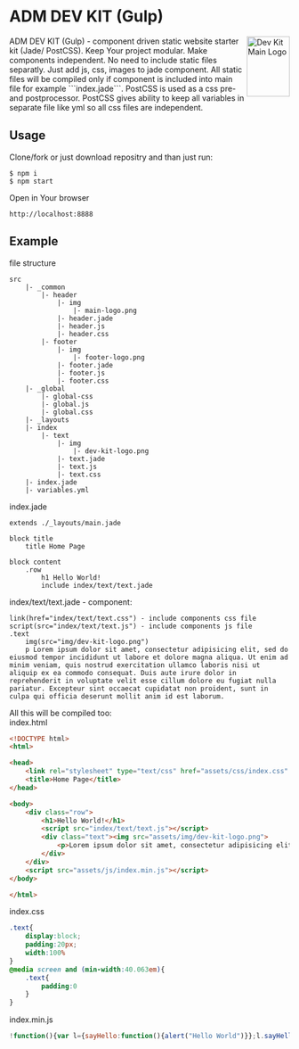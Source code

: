 # ADM DEV KIT (Gulp)
<img align="right" width="77" height="108" title="Dev Kit Main Logo" src="http://adm-designhouse.com/dev-kit-main-logo.png">
ADM DEV KIT (Gulp) - component driven static website starter kit (Jade/ PostCSS).  
Keep Your project modular. Make components independent.  
No need to include static files separatly. Just add js, css, images to jade component. All static files will be compiled only if component is included into main file for example ```index.jade```.  
PostCSS is used as a css pre- and  postprocessor. PostCSS gives ability to keep all variables in separate file like yml so all css files are independent.  
   
## Usage
Clone/fork or just download repositry and than just run: 
```
$ npm i
$ npm start
```
Open in Your browser
```
http://localhost:8888
```

## Example
file structure
```
src
	|- _common
		|- header
			|- img
				|- main-logo.png
			|- header.jade
			|- header.js
			|- header.css
		|- footer
			|- img
				|- footer-logo.png
			|- footer.jade
			|- footer.js
			|- footer.css
	|- _global
		|- global-css
		|- global.js
		|- global.css
	|- _layouts
	|- index
		|- text
			|- img
				|- dev-kit-logo.png
			|- text.jade
			|- text.js
			|- text.css
	|- index.jade
	|- variables.yml
```
index.jade
```
extends ./_layouts/main.jade

block title
	title Home Page

block content
	.row
		h1 Hello World!
		include index/text/text.jade
```
index/text/text.jade - component:
```
link(href="index/text/text.css") - include components css file
script(src="index/text/text.js") - include components js file
.text
	img(src="img/dev-kit-logo.png")
	p Lorem ipsum dolor sit amet, consectetur adipisicing elit, sed do eiusmod tempor incididunt ut labore et dolore magna aliqua. Ut enim ad minim veniam, quis nostrud exercitation ullamco laboris nisi ut aliquip ex ea commodo consequat. Duis aute irure dolor in reprehenderit in voluptate velit esse cillum dolore eu fugiat nulla pariatur. Excepteur sint occaecat cupidatat non proident, sunt in culpa qui officia deserunt mollit anim id est laborum.
```
All this will be compiled too:  
index.html
```html
<!DOCTYPE html>
<html>

<head>
    <link rel="stylesheet" type="text/css" href="assets/css/index.css" />
    <title>Home Page</title>
</head>

<body>
    <div class="row">
        <h1>Hello World!</h1>
        <script src="index/text/text.js"></script>
        <div class="text"><img src="assets/img/dev-kit-logo.png">
            <p>Lorem ipsum dolor sit amet, consectetur adipisicing elit, sed do eiusmod tempor incididunt ut labore et dolore magna aliqua. Ut enim ad minim veniam, quis nostrud exercitation ullamco laboris nisi ut aliquip ex ea commodo consequat. Duis aute irure dolor in reprehenderit in voluptate velit esse cillum dolore eu fugiat nulla pariatur. Excepteur sint occaecat cupidatat non proident, sunt in culpa qui officia deserunt mollit anim id est laborum.</p>
        </div>
    </div>
    <script src="assets/js/index.min.js"></script>
</body>

</html>
```
index.css
```css
.text{
	display:block;
	padding:20px;
	width:100%
}
@media screen and (min-width:40.063em){
	.text{
		padding:0
	}
}
```
index.min.js
```js
!function(){var l={sayHello:function(){alert("Hello World")}};l.sayHello()}();
```

